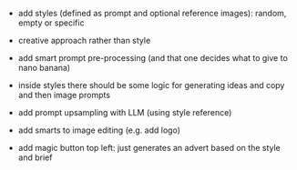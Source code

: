 - add styles (defined as prompt and optional reference images): random, empty or specific

- creative approach rather than style

- add smart prompt pre-processing (and that one decides what to give to nano banana)

- inside styles there should be some logic for generating ideas and copy and then image prompts
- add prompt upsampling with LLM (using style reference)
- add smarts to image editing (e.g. add logo)

- add magic button top left: just generates an advert based on the style and brief
